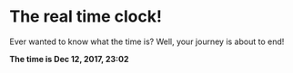 # The real time clock!

Ever wanted to know what the time is? Well, your journey is about to end!

**The time is Dec 12, 2017, 23:02**